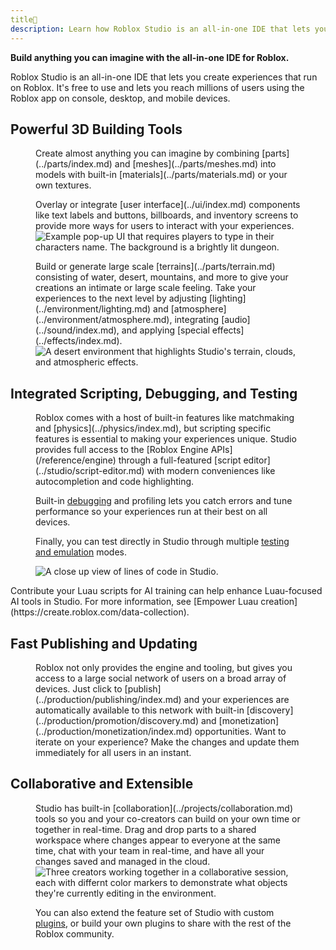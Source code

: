 ```yaml
---
title🥇
description: Learn how Roblox Studio is an all-in-one IDE that lets you create experiences that run on the Roblox Engine.
---
```

**Build anything you can imagine with the all-in-one IDE for Roblox.**

Roblox Studio is an all-in-one IDE that lets you create experiences that run on
Roblox. It's free to use and lets you reach millions of users using
the Roblox app on console, desktop, and mobile devices.

## Powerful 3D Building Tools

<figure>
Create almost anything you can imagine by combining [parts](../parts/index.md) and [meshes](../parts/meshes.md) into models with built-in [materials](../parts/materials.md) or your own textures.

<img src="../assets/studio/overview/Parts-Meshes-Models.jpg" alt="" />
</figure>

<figure>
Overlay or integrate [user interface](../ui/index.md) components like text labels and buttons, billboards, and inventory screens to provide more ways for users to interact with your experiences.

<img src="../assets/ui/button-text-input/TextBox-Example.jpg" alt="Example pop-up UI that requires players to type in their characters name. The background is a brightly lit dungeon." />
</figure>

<figure>
Build or generate large scale [terrains](../parts/terrain.md) consisting of water, desert, mountains, and more to give your creations an intimate or large scale feeling. Take your experiences to the next level by adjusting [lighting](../environment/lighting.md) and [atmosphere](../environment/atmosphere.md), integrating [audio](../sound/index.md), and applying [special effects](../effects/index.md).

<img src="../assets/lighting-and-effects/atmosphere/Glare-A.jpg" alt="A desert environment that highlights Studio's terrain, clouds, and atmospheric effects." />
</figure>

## Integrated Scripting, Debugging, and Testing

<figure>
Roblox comes with a host of built-in features like matchmaking and [physics](../physics/index.md), but scripting specific features is essential to making your experiences unique. Studio provides full access to the [Roblox Engine APIs](/reference/engine) through a full-featured [script editor](../studio/script-editor.md) with modern conveniences like autocompletion and code highlighting.

Built-in [debugging](../studio/debugging.md) and profiling lets you catch errors and tune performance so your experiences run at their best on all devices.

Finally, you can test directly in Studio through multiple [testing and emulation](../studio/testing-modes.md) modes.

<img src="../assets/studio/overview/Script-Editor.png" alt="A close up view of lines of code in Studio."/>
</figure>

<Alert severity="success">
Contribute your Luau scripts for AI training can help enhance Luau-focused AI tools in Studio. For more information, see [Empower Luau creation](https://create.roblox.com/data-collection).
</Alert>

## Fast Publishing and Updating

<figure>
Roblox not only provides the engine and tooling, but gives you access to a large social network of users on a broad array of devices. Just click to [publish](../production/publishing/index.md) and your experiences are automatically available to this network with built-in [discovery](../production/promotion/discovery.md) and [monetization](../production/monetization/index.md) opportunities. Want to iterate on your experience? Make the changes and update them immediately for all users in an instant.

<img src="../assets/studio/overview/Multiple-Devices.jpg" alt="" />
</figure>

## Collaborative and Extensible

<figure>
Studio has built-in [collaboration](../projects/collaboration.md) tools so you and your co-creators can build on your own time or together in real-time. Drag and drop parts to a shared workspace where changes appear to everyone at the same time, chat with your team in real-time, and have all your changes saved and managed in the cloud.

<img src="../assets/studio/collaboration/Collaborative-Session.jpg" alt="Three creators working together in a collaborative session, each with differnt color markers to demonstrate what objects they're currently editing in the environment." />

You can also extend the feature set of Studio with custom [plugins](../studio/plugins.md), or build your own plugins to share with the rest of the Roblox community.

</figure>
